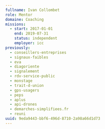 ```yaml
---
fullname: Ivan Collombet
role: Mentor
domaine: Coaching
missions:
  - start: 2017-01-01
    end: 2019-07-31
    status: independent
    employer: icc
previously:
  - conseillers-entreprises
  - signaux-faibles
  - eva
  - diagoriente
  - signalement
  - rdv-service-public
  - monstage
  - trait-d-union
  - gps-usagers
  - peps
  - aplus
  - api-drones
  - demarches-simplifiees.fr
  - reuni
uuid: 9eda9443-bbf6-496d-8710-2a98a66d1d73
---
```


